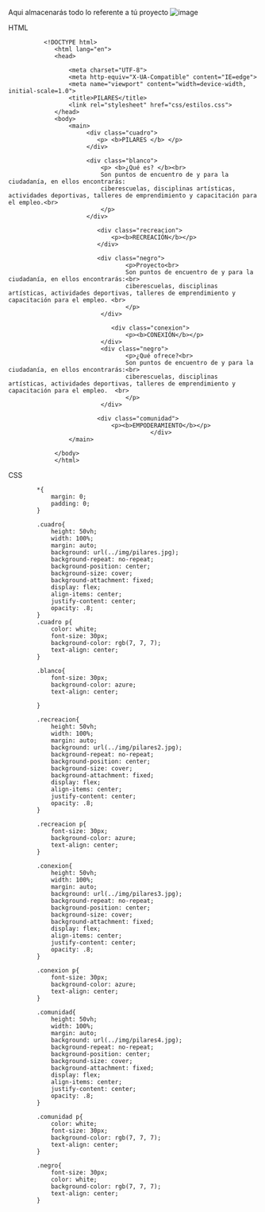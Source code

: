 Aqui almacenarás todo lo referente a tú proyecto
![image](https://user-images.githubusercontent.com/99224635/170908114-2004aca3-643c-462c-ad71-6a34b756aa08.png)

HTML

              <!DOCTYPE html>
                 <html lang="en">
                 <head>

                     <meta charset="UTF-8">
                     <meta http-equiv="X-UA-Compatible" content="IE=edge">
                     <meta name="viewport" content="width=device-width, initial-scale=1.0">
                     <title>PILARES</title>
                     <link rel="stylesheet" href="css/estilos.css">
                 </head>
                 <body>
                     <main>
                          <div class="cuadro">
                             <p> <b>PILARES </b> </p>
                          </div>

                          <div class="blanco">
                              <p> <b>¿Qué es? </b><br>
                              Son puntos de encuentro de y para la ciudadanía, en ellos encontrarás: 
                              ciberescuelas, disciplinas artísticas, actividades deportivas, talleres de emprendimiento y capacitación para el empleo.<br>
                              </p>
                          </div>

                             <div class="recreacion"> 
                                 <p><b>RECREACIÓN</b></p>
                             </div>  

                             <div class="negro">
                                     <p>Proyecto<br>
                                     Son puntos de encuentro de y para la ciudadanía, en ellos encontrarás:<br>
                                     ciberescuelas, disciplinas artísticas, actividades deportivas, talleres de emprendimiento y capacitación para el empleo. <br>
                                     </p>
                              </div>

                                 <div class="conexion">
                                     <p><b>CONEXIÓN</b></p>
                              </div>
                              <div class="negro">
                                     <p>¿Qué ofrece?<br>
                                     Son puntos de encuentro de y para la ciudadanía, en ellos encontrarás:<br>
                                     ciberescuelas, disciplinas artísticas, actividades deportivas, talleres de emprendimiento y capacitación para el empleo.  <br>
                                     </p>
                              </div>

                             <div class="comunidad">
                                 <p><b>EMPODERAMIENTO</b></p>
                                            </div>  
                     </main>

                 </body>
                 </html>


CSS

            *{
                margin: 0;
                padding: 0;
            }

            .cuadro{
                height: 50vh;
                width: 100%;
                margin: auto;
                background: url(../img/pilares.jpg);
                background-repeat: no-repeat;
                background-position: center;
                background-size: cover;
                background-attachment: fixed;
                display: flex;
                align-items: center;
                justify-content: center;
                opacity: .8;
            }
            .cuadro p{
                color: white;
                font-size: 30px;
                background-color: rgb(7, 7, 7);
                text-align: center;
            }

            .blanco{
                font-size: 30px;
                background-color: azure;
                text-align: center;

            }

            .recreacion{
                height: 50vh;
                width: 100%;
                margin: auto;
                background: url(../img/pilares2.jpg);
                background-repeat: no-repeat;
                background-position: center;
                background-size: cover;
                background-attachment: fixed;
                display: flex;
                align-items: center;
                justify-content: center;
                opacity: .8;
            }

            .recreacion p{
                font-size: 30px;
                background-color: azure;
                text-align: center;
            }

            .conexion{
                height: 50vh;
                width: 100%;
                margin: auto;
                background: url(../img/pilares3.jpg);
                background-repeat: no-repeat;
                background-position: center;
                background-size: cover;
                background-attachment: fixed;
                display: flex;
                align-items: center;
                justify-content: center;
                opacity: .8;
            }

            .conexion p{
                font-size: 30px;
                background-color: azure;
                text-align: center;
            }

            .comunidad{
                height: 50vh;
                width: 100%;
                margin: auto;
                background: url(../img/pilares4.jpg);
                background-repeat: no-repeat;
                background-position: center;
                background-size: cover;
                background-attachment: fixed;
                display: flex;
                align-items: center;
                justify-content: center;
                opacity: .8;
            }

            .comunidad p{
                color: white;
                font-size: 30px;
                background-color: rgb(7, 7, 7);
                text-align: center;
            }

            .negro{
                font-size: 30px;
                color: white;
                background-color: rgb(7, 7, 7);
                text-align: center;
            }    

